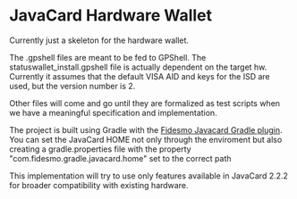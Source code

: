 # JavaCard Hardware Wallet

Currently just a skeleton for the hardware wallet.

The .gpshell files are meant to be fed to GPShell. The statuswallet_install.gpshell file is actually dependent on the
target hw. Currently it assumes that the default VISA AID and keys for the ISD are used, but the version number is 2.

Other files will come and go until they are formalized as test scripts when we have a meaningful specification
and implementation.

The project is built using Gradle with the [Fidesmo Javacard Gradle plugin](https://github.com/fidesmo/gradle-javacard).
You can set the JavaCard HOME not only through the enviroment but also creating a gradle.properties file with the property
"com.fidesmo.gradle.javacard.home" set to the correct path

This implementation will try to use only features available in JavaCard 2.2.2 for broader compatibility with existing
hardware.